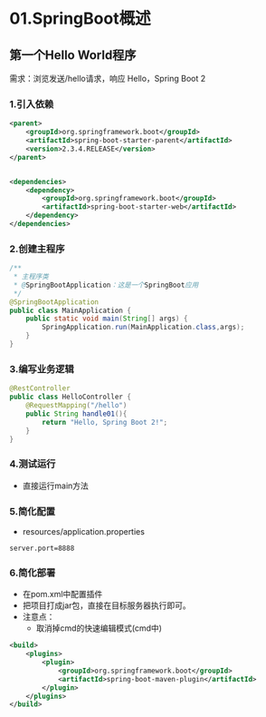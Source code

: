 # 01.SpringBoot概述

## 第一个Hello World程序

需求：浏览发送/hello请求，响应 Hello，Spring Boot 2 

### 1.引入依赖

```xml
<parent>
    <groupId>org.springframework.boot</groupId>
    <artifactId>spring-boot-starter-parent</artifactId>
    <version>2.3.4.RELEASE</version>
</parent>


<dependencies>
    <dependency>
        <groupId>org.springframework.boot</groupId>
        <artifactId>spring-boot-starter-web</artifactId>
    </dependency>
</dependencies>
```

### 2.创建主程序

```java
/**
 * 主程序类
 * @SpringBootApplication：这是一个SpringBoot应用
 */
@SpringBootApplication
public class MainApplication {
    public static void main(String[] args) {
        SpringApplication.run(MainApplication.class,args);
    }
}
```

### 3.编写业务逻辑

```java
@RestController
public class HelloController {
    @RequestMapping("/hello")
    public String handle01(){
        return "Hello, Spring Boot 2!";
    }
}
```

### 4.测试运行

* 直接运行main方法

### 5.简化配置

* resources/application.properties

```
server.port=8888
```

### 6.简化部署

* 在pom.xml中配置插件
* 把项目打成jar包，直接在目标服务器执行即可。
* 注意点：
  - 取消掉cmd的快速编辑模式(cmd中)

```xml
<build>
    <plugins>
        <plugin>
            <groupId>org.springframework.boot</groupId>
            <artifactId>spring-boot-maven-plugin</artifactId>
        </plugin>
    </plugins>
</build>
```

